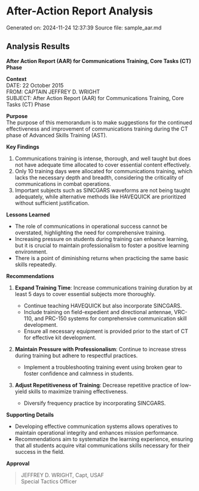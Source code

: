 # After-Action Report Analysis

Generated on: 2024-11-24 12:37:39
Source file: sample_aar.md

## Analysis Results

**After Action Report (AAR) for Communications Training, Core Tasks (CT) Phase**

**Context**  
DATE: 22 October 2015  
FROM: CAPTAIN JEFFREY D. WRIGHT  
SUBJECT: After Action Report (AAR) for Communications Training, Core Tasks (CT) Phase

**Purpose**  
The purpose of this memorandum is to make suggestions for the continued effectiveness and improvement of communications training during the CT phase of Advanced Skills Training (AST).

**Key Findings**  
1. Communications training is intense, thorough, and well taught but does not have adequate time allocated to cover essential content effectively.
2. Only 10 training days were allocated for communications training, which lacks the necessary depth and breadth, considering the criticality of communications in combat operations.
3. Important subjects such as SINCGARS waveforms are not being taught adequately, while alternative methods like HAVEQUICK are prioritized without sufficient justification.

**Lessons Learned**  
- The role of communications in operational success cannot be overstated, highlighting the need for comprehensive training.
- Increasing pressure on students during training can enhance learning, but it is crucial to maintain professionalism to foster a positive learning environment.
- There is a point of diminishing returns when practicing the same basic skills repeatedly.

**Recommendations**  
1. **Expand Training Time**: Increase communications training duration by at least 5 days to cover essential subjects more thoroughly.
   - Continue teaching HAVEQUICK but also incorporate SINCGARS.
   - Include training on field-expedient and directional antennae, VRC-110, and PRC-150 systems for comprehensive communication skill development.
   - Ensure all necessary equipment is provided prior to the start of CT for effective kit development.

2. **Maintain Pressure with Professionalism**: Continue to increase stress during training but adhere to respectful practices.
   - Implement a troubleshooting training event using broken gear to foster confidence and calmness in students.

3. **Adjust Repetitiveness of Training**: Decrease repetitive practice of low-yield skills to maximize training effectiveness.
   - Diversify frequency practice by incorporating SINCGARS.

**Supporting Details**  
- Developing effective communication systems allows operatives to maintain operational integrity and enhances mission performance.
- Recommendations aim to systematize the learning experience, ensuring that all students acquire vital communications skills necessary for their success in the field.
  
**Approval**  
> JEFFREY D. WRIGHT, Capt, USAF  
> Special Tactics Officer